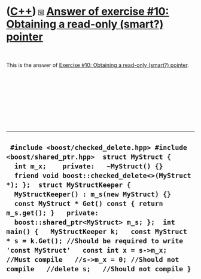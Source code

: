 
 

 

 

 

 

([C++](Cpp.md)) ![C++98](PicCpp98.png) [Answer of exercise \#10: Obtaining a read-only (smart?) pointer](CppExerciseReadonlyPointerAnswer.md)
===============================================================================================================================================

 

This is the answer of [Exercise \#10: Obtaining a read-only (smart?)
pointer](CppExerciseReadonlyPointer.md).

 

 

 

 

 

  ------------------------------------------------------------------------------------------------------------------------------------------------------------------------------------------------------------------------------------------------------------------------------------------------------------------------------------------------------------------------------------------------------------------------------------------------------------------------------------------------------------------------------------------------------------------------------------------------------
  ` #include <boost/checked_delete.hpp> #include <boost/shared_ptr.hpp>  struct MyStruct {   int m_x;    private:   ~MyStruct() {}   friend void boost::checked_delete<>(MyStruct *); };  struct MyStructKeeper {   MyStructKeeper() : m_s(new MyStruct) {}   const MyStruct * Get() const { return m_s.get(); }   private:   boost::shared_ptr<MyStruct> m_s; };  int main() {   MyStructKeeper k;   const MyStruct * s = k.Get(); //Should be required to write 'const MyStruct'   const int x = s->m_x; //Must compile   //s->m_x = 0; //Should not compile   //delete s;   //Should not compile }`
  ------------------------------------------------------------------------------------------------------------------------------------------------------------------------------------------------------------------------------------------------------------------------------------------------------------------------------------------------------------------------------------------------------------------------------------------------------------------------------------------------------------------------------------------------------------------------------------------------------

 

 

 

 

 

 

